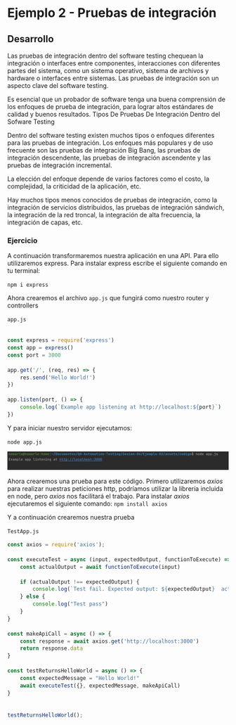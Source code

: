 # Ejemplo 2 - Pruebas de integración

## Desarrollo

Las pruebas de integración dentro del software testing chequean la integración o interfaces entre componentes,
interacciones con diferentes partes del sistema, como un sistema operativo, sistema de archivos y hardware o interfaces
entre sistemas. Las pruebas de integración son un aspecto clave del software testing.

Es esencial que un probador de software tenga una buena comprensión de los enfoques de prueba de integración, para
lograr altos estándares de calidad y buenos resultados. Tipos De Pruebas De Integración Dentro del Sofware Testing

Dentro del software testing existen muchos tipos o enfoques diferentes para las pruebas de integración. Los enfoques más
populares y de uso frecuente son las pruebas de integración Big Bang, las pruebas de integración descendente, las
pruebas de integración ascendente y las pruebas de integración incremental.

La elección del enfoque depende de varios factores como el costo, la complejidad, la criticidad de la aplicación, etc.

Hay muchos tipos menos conocidos de pruebas de integración, como la integración de servicios distribuidos, las pruebas
de integración sándwich, la integración de la red troncal, la integración de alta frecuencia, la integración de capas,
etc.

### Ejercicio

A continuación transformaremos nuestra aplicación en una API. Para ello utilizaremos express. Para instalar express
escribe el siguiente comando en tu terminal:

`npm i express`

Ahora crearemos el archivo `app.js` que fungirá como nuestro router y controllers

`app.js`

```javascript

const express = require('express')
const app = express()
const port = 3000

app.get('/', (req, res) => {
    res.send('Hello World!')
})

app.listen(port, () => {
    console.log(`Example app listening at http://localhost:${port}`)
})

```

Y para iniciar nuestro servidor ejecutamos:

`node app.js`

![img.png](img.png)

Ahora crearemos una prueba para este código. Primero utilizaremos _axios_ para realizar nuestras peticiones http,
podríamos utilizar la librería incluida en node, pero _axios_ nos facilitará el trabajo. Para instalar _axios_
ejecutaremos el siguiente comando: `npm install axios`

Y a continuación crearemos nuestra prueba

`TestApp.js`

```javascript
const axios = require('axios');

const executeTest = async (input, expectedOutput, functionToExecute) => {
    const actualOutput = await functionToExecute(input)

    if (actualOutput !== expectedOutput) {
        console.log(`Test fail. Expected output: ${expectedOutput}  actual output: ${actualOutput}`)
    } else {
        console.log("Test pass")
    }
}

const makeApiCall = async () => {
    const response = await axios.get('http://localhost:3000')
    return response.data
}

const testReturnsHelloWorld = async () => {
    const expectedMessage = "Hello World!"
    await executeTest({}, expectedMessage, makeApiCall)
}


testReturnsHelloWorld();

```
